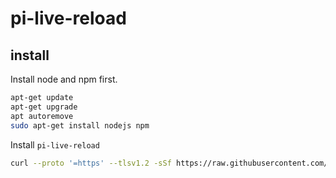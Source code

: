 # pi-live-reload

## install
Install node and npm first.
```bash
apt-get update
apt-get upgrade
apt autoremove
sudo apt-get install nodejs npm
```

Install ``pi-live-reload``
```bash
curl --proto '=https' --tlsv1.2 -sSf https://raw.githubusercontent.com/kkibria/pi-live-reload/master/install.sh | sh
```